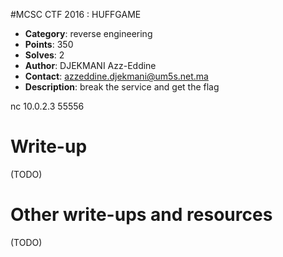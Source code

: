 #MCSC CTF 2016	: HUFFGAME

* **Category**: reverse engineering <br>
* **Points**: 350 <br>
* **Solves**: 2 <br>
* **Author**: DJEKMANI Azz-Eddine
* **Contact**: azzeddine.djekmani@um5s.net.ma
* **Description**: break the service and get the flag

nc 10.0.2.3 55556


# Write-up 

(TODO)

# Other write-ups and resources

(TODO)